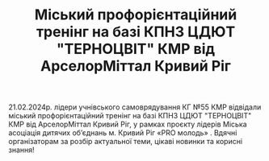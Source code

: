 ﻿---
title: Міський профорієнтаційний тренінг на базі КПНЗ ЦДЮТ "ТЕРНОЦВІТ" КМР від АрселорМіттал Кривий Ріг
---

21.02.2024р. лідери учнівського самоврядування КГ №55 КМР відвідали міський профорієнтаційний тренінг на базі КПНЗ ЦДЮТ "ТЕРНОЦВІТ" КМР від АрселорМіттал Кривий Ріг, у рамках проєкту лідерів Міська асоціація дитячих об’єднань м. Кривий Ріг «PRO молодь» . Вдячні організаторам за розбір актуальної теми, цікаві новинки та корисні знання!

<slideshow />
